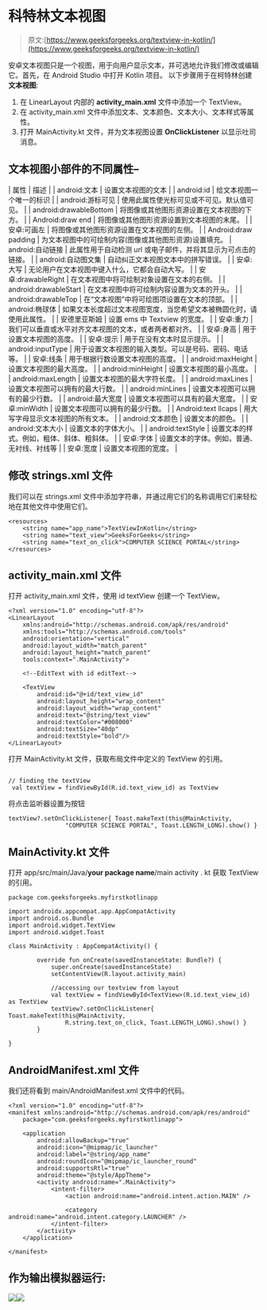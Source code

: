 # 科特林文本视图

> 原文:[https://www.geeksforgeeks.org/textview-in-kotlin/](https://www.geeksforgeeks.org/textview-in-kotlin/)

安卓文本视图只是一个视图，用于向用户显示文本，并可选地允许我们修改或编辑它。首先，在 Android Studio 中打开 Kotlin 项目。
以下步骤用于在柯特林创建**文本视图**:

1.  在 LinearLayout 内部的 **activity_main.xml** 文件中添加一个 TextView。
2.  在 activity_main.xml 文件中添加文本、文本颜色、文本大小、文本样式等属性。
3.  打开 MainActivity.kt 文件，并为文本视图设置 **OnClickListener** 以显示吐司消息。

## 文本视图小部件的不同属性–

| 属性 | 描述 |
| android:文本 | 设置文本视图的文本 |
| android:id | 给文本视图一个唯一的标识 |
| android:游标可见 | 使用此属性使光标可见或不可见。默认值可见。 |
| android:drawableBottom | 将图像或其他图形资源设置在文本视图的下方。 |
| Android:draw end | 将图像或其他图形资源设置到文本视图的末尾。 |
| 安卓:可画左 | 将图像或其他图形资源设置在文本视图的左侧。 |
| Android:draw padding | 为文本视图中的可绘制内容(图像或其他图形资源)设置填充。 | android:自动链接 | 此属性用于自动检测 url 或电子邮件，并将其显示为可点击的链接。 |
| android:自动图文集 | 自动纠正文本视图文本中的拼写错误。 |
| 安卓:大写 | 无论用户在文本视图中键入什么，它都会自动大写。 |
| 安卓:drawableRight | 在文本视图中将可绘制对象设置在文本的右侧。 |
| android:drawableStart | 在文本视图中将可绘制内容设置为文本的开头。 |
| android:drawableTop | 在“文本视图”中将可绘图项设置在文本的顶部。 |
| android:椭球体 | 如果文本长度超过文本视图宽度，当您希望文本被椭圆化时，请使用此属性。 |
| 安德里亚斯姆 | 设置 ems 中 Textview 的宽度。 |
| 安卓:重力 | 我们可以垂直或水平对齐文本视图的文本，或者两者都对齐。 |
| 安卓:身高 | 用于设置文本视图的高度。 |
| 安卓:提示 | 用于在没有文本时显示提示。 |
| android:inputType | 用于设置文本视图的输入类型。可以是号码、密码、电话等。 |
| 安卓:线条 | 用于根据行数设置文本视图的高度。 |
| android:maxHeight | 设置文本视图的最大高度。 |
| android:minHeight | 设置文本视图的最小高度。 |
| android:maxLength | 设置文本视图的最大字符长度。 |
| android:maxLines | 设置文本视图可以拥有的最大行数。 |
| android:minLines | 设置文本视图可以拥有的最少行数。 |
| android:最大宽度 | 设置文本视图可以具有的最大宽度。 |
| 安卓:minWidth | 设置文本视图可以拥有的最少行数。 |
| Android:text llcaps | 用大写字母显示文本视图的所有文本。 |
| android:文本颜色 | 设置文本的颜色。 |
| android:文本大小 | 设置文本的字体大小。 |
| android:textStyle | 设置文本的样式。例如，粗体、斜体、粗斜体。 |
| 安卓:字体 | 设置文本的字体。例如，普通、无衬线、衬线等 |
| 安卓:宽度 | 设置文本视图的宽度。 |

## 修改 strings.xml 文件

我们可以在 strings.xml 文件中添加字符串，并通过用它们的名称调用它们来轻松地在其他文件中使用它们。

```
<resources>
    <string name="app_name">TextViewInKotlin</string>
    <string name="text_view">GeeksForGeeks</string>
    <string name="text_on_click">COMPUTER SCIENCE PORTAL</string>
</resources>
```

## activity_main.xml 文件

打开 activity_main.xml 文件，使用 id textView 创建一个 TextView。

```
<?xml version="1.0" encoding="utf-8"?>
<LinearLayout
    xmlns:android="http://schemas.android.com/apk/res/android"
    xmlns:tools="http://schemas.android.com/tools"
    android:orientation="vertical"
    android:layout_width="match_parent"
    android:layout_height="match_parent"
    tools:context=".MainActivity">

    <!--EditText with id editText-->

    <TextView
        android:id="@+id/text_view_id"
        android:layout_height="wrap_content"
        android:layout_width="wrap_content"
        android:text="@string/text_view"
        android:textColor="#008000"
        android:textSize="40dp"
        android:textStyle="bold"/>
</LinearLayout>
```

打开 MainActivity.kt 文件，获取布局文件中定义的 TextView 的引用。

```

// finding the textView
 val textView = findViewById(R.id.text_view_id) as TextView 
```

将点击监听器设置为按钮

```
textView?.setOnClickListener{ Toast.makeText(this@MainActivity,
                "COMPUTER SCIENCE PORTAL", Toast.LENGTH_LONG).show() }

```

## MainActivity.kt 文件

打开 app/src/main/Java/**your package name**/main activity . kt 获取 TextView 的引用。

```
package com.geeksforgeeks.myfirstkotlinapp

import androidx.appcompat.app.AppCompatActivity
import android.os.Bundle
import android.widget.TextView
import android.widget.Toast

class MainActivity : AppCompatActivity() {

        override fun onCreate(savedInstanceState: Bundle?) {
            super.onCreate(savedInstanceState)
            setContentView(R.layout.activity_main)

            //accessing our textview from layout
            val textView = findViewById<TextView>(R.id.text_view_id) as TextView
            textView?.setOnClickListener{ Toast.makeText(this@MainActivity,
                R.string.text_on_click, Toast.LENGTH_LONG).show() }
        }

}
```

## AndroidManifest.xml 文件

我们还将看到 main/AndroidManifest.xml 文件中的代码。

```
<?xml version="1.0" encoding="utf-8"?>
<manifest xmlns:android="http://schemas.android.com/apk/res/android"
    package="com.geeksforgeeks.myfirstkotlinapp">

    <application
        android:allowBackup="true"
        android:icon="@mipmap/ic_launcher"
        android:label="@string/app_name"
        android:roundIcon="@mipmap/ic_launcher_round"
        android:supportsRtl="true"
        android:theme="@style/AppTheme">
        <activity android:name=".MainActivity">
            <intent-filter>
                <action android:name="android.intent.action.MAIN" />

                <category android:name="android.intent.category.LAUNCHER" />
            </intent-filter>
        </activity>
    </application>

</manifest>
```

## 作为输出模拟器运行:

![](img/4541244c4be4637cfa2093046ed8ba0c.png)![](img/ea18610fcf4f888c896608aeb947a4e1.png)